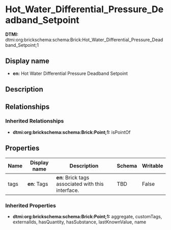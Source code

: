 # Hot_Water_Differential_Pressure_Deadband_Setpoint
**DTMI:** dtmi:org:brickschema:schema:Brick:Hot_Water_Differential_Pressure_Deadband_Setpoint;1
## Display name
- **en:** Hot Water Differential Pressure Deadband Setpoint
## Description
## Relationships
### Inherited Relationships
* **dtmi:org:brickschema:schema:Brick:Point;1:** isPointOf
## Properties
|Name|Display name|Description|Schema|Writable|
|-|-|-|-|-|
|tags|**en**: Tags|**en**: Brick tags associated with this interface.|TBD|False|
### Inherited Properties
* **dtmi:org:brickschema:schema:Brick:Point;1:** aggregate, customTags, externalIds, hasQuantity, hasSubstance, lastKnownValue, name
